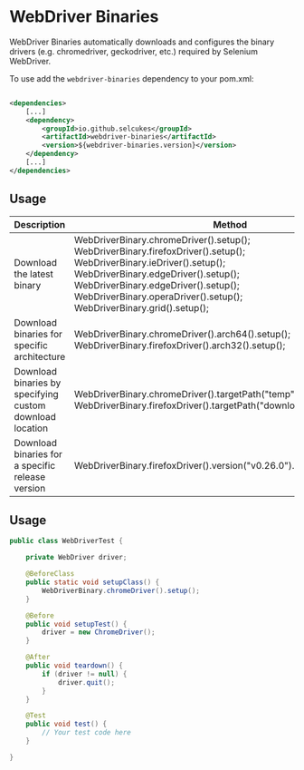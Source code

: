 # WebDriver Binaries

WebDriver Binaries automatically downloads and configures the binary drivers (e.g. chromedriver, geckodriver, etc.)
required by Selenium WebDriver.

To use add the `webdriver-binaries` dependency to your pom.xml:

```xml

<dependencies>
    [...]
    <dependency>
        <groupId>io.github.selcukes</groupId>
        <artifactId>webdriver-binaries</artifactId>
        <version>${webdriver-binaries.version}</version>
    </dependency>
    [...]
</dependencies>

```

## Usage

| Description                                              | Method                                                                                                                                                                                                                                                                                                      |
|----------------------------------------------------------|-------------------------------------------------------------------------------------------------------------------------------------------------------------------------------------------------------------------------------------------------------------------------------------------------------------|
| Download the latest binary                               | WebDriverBinary.chromeDriver().setup(); <br/> WebDriverBinary.firefoxDriver().setup(); <br/> WebDriverBinary.ieDriver().setup(); <br/> WebDriverBinary.edgeDriver().setup(); <br/> WebDriverBinary.edgeDriver().setup(); <br/> WebDriverBinary.operaDriver().setup(); <br/> WebDriverBinary.grid().setup(); |
| Download binaries for specific architecture              | WebDriverBinary.chromeDriver().arch64().setup(); <br/> WebDriverBinary.firefoxDriver().arch32().setup();                                                                                                                                                                                                    |
| Download binaries by specifying custom download location | WebDriverBinary.chromeDriver().targetPath("temp").setup(); WebDriverBinary.firefoxDriver().targetPath("downloadLocation").setup();                                                                                                                                                                          |
| Download binaries for a specific release version         | WebDriverBinary.firefoxDriver().version("v0.26.0").setup();                                                                                                                                                                                                                                                 |

## Usage

```java
public class WebDriverTest {

    private WebDriver driver;

    @BeforeClass
    public static void setupClass() {
        WebDriverBinary.chromeDriver().setup();
    }

    @Before
    public void setupTest() {
        driver = new ChromeDriver();
    }

    @After
    public void teardown() {
        if (driver != null) {
            driver.quit();
        }
    }

    @Test
    public void test() {
        // Your test code here
    }

}
```
